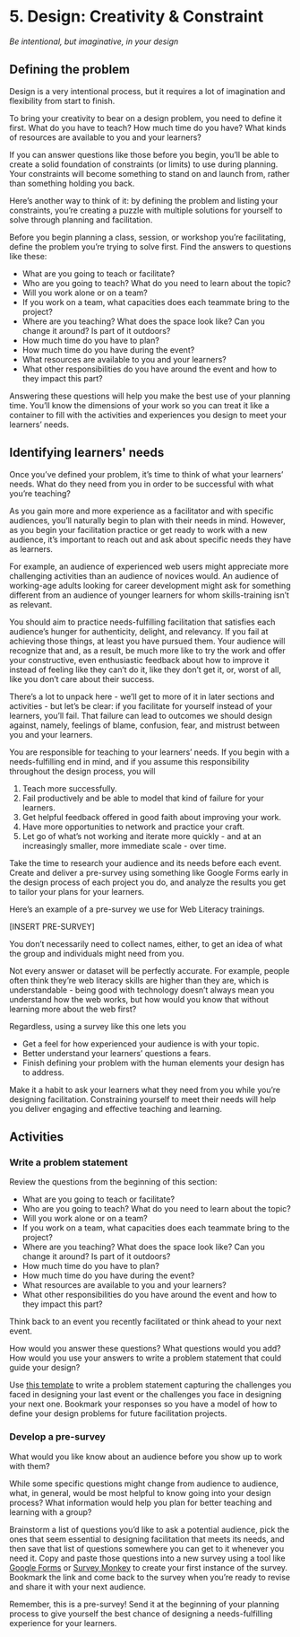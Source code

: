 # 5. Design: Creativity & Constraint

_Be intentional, but imaginative, in your design_

## Defining the problem

Design is a very intentional process, but it requires a lot of imagination and flexibility from start to finish.

To bring your creativity to bear on a design problem, you need to define it first. What do you have to teach? How much time do you have? What kinds of resources are available to you and your learners?

If you can answer questions like those before you begin, you’ll be able to create a solid foundation of constraints \(or limits\) to use during planning. Your constraints will become something to stand on and launch from, rather than something holding you back.

Here’s another way to think of it: by defining the problem and listing your constraints, you’re creating a puzzle with multiple solutions for yourself to solve through planning and facilitation.

Before you begin planning a class, session, or workshop you’re facilitating, define the problem you’re trying to solve first. Find the answers to questions like these:

* What are you going to teach or facilitate?
* Who are you going to teach? What do you need to learn about the topic?
* Will you work alone or on a team?
* If you work on a team, what capacities does each teammate bring to the project?
* Where are you teaching? What does the space look like? Can you change it around? Is part of it outdoors?
* How much time do you have to plan?
* How much time do you have during the event?
* What resources are available to you and your learners?
* What other responsibilities do you have around the event and how to they impact this part?

Answering these questions will help you make the best use of your planning time. You’ll know the dimensions of your work so you can treat it like a container to fill with the activities and experiences you design to meet your learners’ needs.

## Identifying learners' needs

Once you’ve defined your problem, it’s time to think of what your learners’ needs. What do they need from you in order to be successful with what you’re teaching?

As you gain more and more experience as a facilitator and with specific audiences, you’ll naturally begin to plan with their needs in mind. However, as you begin your facilitation practice or get ready to work with a new audience, it’s important to reach out and ask about specific needs they have as learners.

For example, an audience of experienced web users might appreciate more challenging activities than an audience of novices would. An audience of working-age adults looking for career development might ask for something different from an audience of younger learners for whom skills-training isn’t as relevant.

You should aim to practice needs-fulfilling facilitation that satisfies each audience’s hunger for authenticity, delight, and relevancy. If you fail at achieving those things, at least you have pursued them. Your audience will recognize that and, as a result, be much more like to try the work and offer your constructive, even enthusiastic feedback about how to improve it instead of feeling like they can’t do it, like they don’t get it, or, worst of all, like you don’t care about their success.

There’s a lot to unpack here - we’ll get to more of it in later sections and activities - but let’s be clear: if you facilitate for yourself instead of your learners, you’ll fail. That failure can lead to outcomes we should design against, namely, feelings of blame, confusion, fear, and mistrust between you and your learners.

You are responsible for teaching to your learners’ needs. If you begin with a needs-fulfilling end in mind, and if you assume this responsibility throughout the design process, you will

1. Teach more successfully.
2. Fail productively and be able to model that kind of failure for your learners.
3. Get helpful feedback offered in good faith about improving your work.
4. Have more opportunities to network and practice your craft.
5. Let go of what’s not working and iterate more quickly - and at an increasingly smaller, more immediate scale - over time.

Take the time to research your audience and its needs before each event. Create and deliver a pre-survey using something like Google Forms early in the design process of each project you do, and analyze the results you get to tailor your plans for your learners.

Here’s an example of a pre-survey we use for Web Literacy trainings.

\[INSERT PRE-SURVEY\]

You don’t necessarily need to collect names, either, to get an idea of what the group and individuals might need from you.

Not every answer or dataset will be perfectly accurate. For example, people often think they’re web literacy skills are higher than they are, which is understandable - being good with technology doesn’t always mean you understand how the web works, but how would you know that without learning more about the web first?

Regardless, using a survey like this one lets you

* Get a feel for how experienced your audience is with your topic.
* Better understand your learners’ questions a fears.
* Finish defining your problem with the human elements your design has to address.

Make it a habit to ask your learners what they need from you while you’re designing facilitation. Constraining yourself to meet their needs will help you deliver engaging and effective teaching and learning.

## Activities

### Write a problem statement

Review the questions from the beginning of this section:

* What are you going to teach or facilitate?
* Who are you going to teach? What do you need to learn about the topic?
* Will you work alone or on a team?
* If you work on a team, what capacities does each teammate bring to the project?
* Where are you teaching? What does the space look like? Can you change it around? Is part of it outdoors?
* How much time do you have to plan?
* How much time do you have during the event?
* What resources are available to you and your learners?
* What other responsibilities do you have around the event and how to they impact this part?

Think back to an event you recently facilitated or think ahead to your next event.

How would you answer these questions? What questions would you add? How would you use your answers to write a problem statement that could guide your design?

Use [this template](/activities/write-a-problem-statement.pdf) to write a problem statement capturing the challenges you faced in designing your last event or the challenges you face in designing your next one. Bookmark your responses so you have a model of how to define your design problems for future facilitation projects.

### Develop a pre-survey

What would you like know about an audience before you show up to work with them?

While some specific questions might change from audience to audience, what, in general, would be most helpful to know going into your design process? What information would help you plan for better teaching and learning with a group?

Brainstorm a list of questions you’d like to ask a potential audience, pick the ones that seem essential to designing facilitation that meets its needs, and then save that list of questions somewhere you can get to it whenever you need it. Copy and paste those questions into a new survey using a tool like [Google Forms](https://forms.google.com) or [Survey Monkey](https://www.surveymonkey.com/) to create your first instance of the survey. Bookmark the link and come back to the survey when you’re ready to revise and share it with your next audience.

Remember, this is a pre-survey! Send it at the beginning of your planning process to give yourself the best chance of designing a needs-fulfilling experience for your learners.

